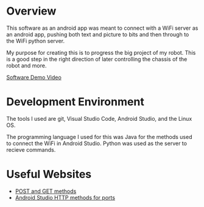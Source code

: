 # Overview

This software as an android app was meant to connect with a WiFi server as an android app, pushing both text and picture to
bits and then through to the WiFi python server.

My purpose for creating this is to progress the big project of my robot. This is a good step in the right direction of later controlling the chassis of the robot and more.

[Software Demo Video](https://youtu.be/oC96HHPcHfE?si=aMz6X5lMi6a4ULcY)

# Development Environment

The tools I used are git, Visual Studio Code, Android Studio, and the Linux OS.

The programming language I used for this was Java for the methods used to connect the WiFi in Android Studio. Python was used as the server to recieve commands.

# Useful Websites

* [POST and GET methods](https://www.w3schools.com/tags/ref_httpmethods.asp)
* [Android Studio HTTP methods for ports](https://developer.android.com/reference/java/net/HttpURLConnection)
